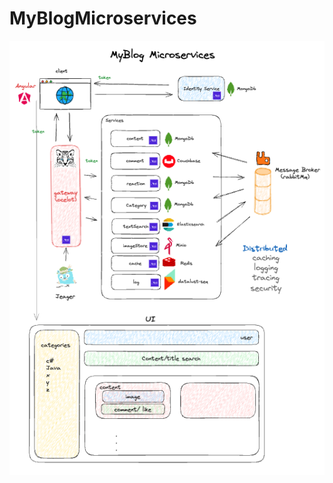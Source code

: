 # MyBlogMicroservices
![GitHub Octocat](https://github.com/abdulhamit-dev/MyBlogMicroservices/blob/main/microservice-v4.png?raw=true)
